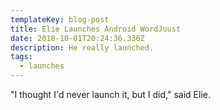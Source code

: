 ```yaml
---
templateKey: blog-post
title: Elie Launches Android WordJoust
date: 2018-10-01T20:24:36.336Z
description: He really launched.
tags:
  - launches
---
```

"I thought I'd never launch it, but I did," said Elie.
